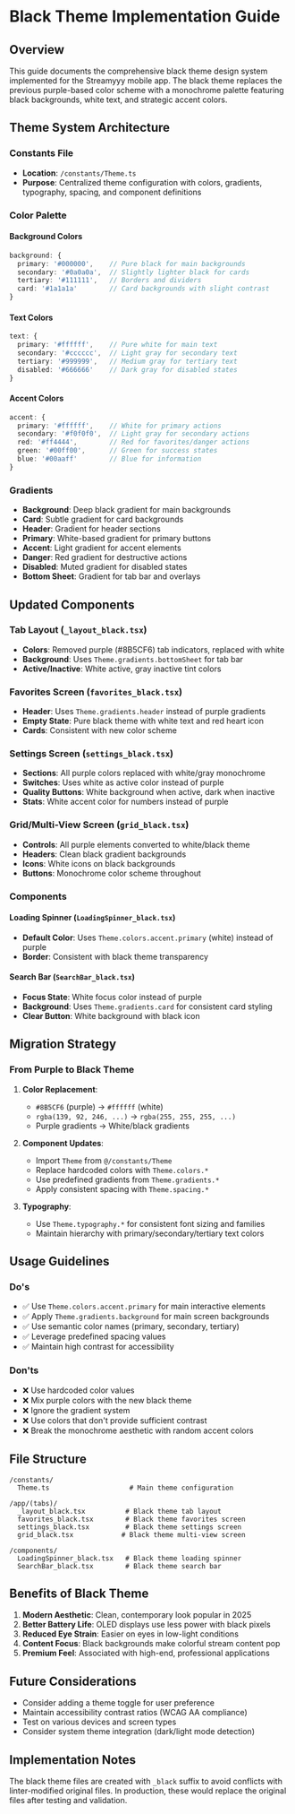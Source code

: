 # Black Theme Implementation Guide

## Overview
This guide documents the comprehensive black theme design system implemented for the Streamyyy mobile app. The black theme replaces the previous purple-based color scheme with a monochrome palette featuring black backgrounds, white text, and strategic accent colors.

## Theme System Architecture

### Constants File
- **Location**: `/constants/Theme.ts`
- **Purpose**: Centralized theme configuration with colors, gradients, typography, spacing, and component definitions

### Color Palette

#### Background Colors
```typescript
background: {
  primary: '#000000',    // Pure black for main backgrounds
  secondary: '#0a0a0a',  // Slightly lighter black for cards
  tertiary: '#111111',   // Borders and dividers
  card: '#1a1a1a'        // Card backgrounds with slight contrast
}
```

#### Text Colors
```typescript
text: {
  primary: '#ffffff',    // Pure white for main text
  secondary: '#cccccc',  // Light gray for secondary text
  tertiary: '#999999',   // Medium gray for tertiary text
  disabled: '#666666'    // Dark gray for disabled states
}
```

#### Accent Colors
```typescript
accent: {
  primary: '#ffffff',    // White for primary actions
  secondary: '#f0f0f0',  // Light gray for secondary actions
  red: '#ff4444',        // Red for favorites/danger actions
  green: '#00ff00',      // Green for success states
  blue: '#00aaff'        // Blue for information
}
```

### Gradients
- **Background**: Deep black gradient for main backgrounds
- **Card**: Subtle gradient for card backgrounds
- **Header**: Gradient for header sections
- **Primary**: White-based gradient for primary buttons
- **Accent**: Light gradient for accent elements
- **Danger**: Red gradient for destructive actions
- **Disabled**: Muted gradient for disabled states
- **Bottom Sheet**: Gradient for tab bar and overlays

## Updated Components

### Tab Layout (`_layout_black.tsx`)
- **Colors**: Removed purple (#8B5CF6) tab indicators, replaced with white
- **Background**: Uses `Theme.gradients.bottomSheet` for tab bar
- **Active/Inactive**: White active, gray inactive tint colors

### Favorites Screen (`favorites_black.tsx`)
- **Header**: Uses `Theme.gradients.header` instead of purple gradients
- **Empty State**: Pure black theme with white text and red heart icon
- **Cards**: Consistent with new color scheme

### Settings Screen (`settings_black.tsx`)
- **Sections**: All purple colors replaced with white/gray monochrome
- **Switches**: Uses white as active color instead of purple
- **Quality Buttons**: White background when active, dark when inactive
- **Stats**: White accent color for numbers instead of purple

### Grid/Multi-View Screen (`grid_black.tsx`)
- **Controls**: All purple elements converted to white/black theme
- **Headers**: Clean black gradient backgrounds
- **Icons**: White icons on black backgrounds
- **Buttons**: Monochrome color scheme throughout

### Components

#### Loading Spinner (`LoadingSpinner_black.tsx`)
- **Default Color**: Uses `Theme.colors.accent.primary` (white) instead of purple
- **Border**: Consistent with black theme transparency

#### Search Bar (`SearchBar_black.tsx`)
- **Focus State**: White focus color instead of purple
- **Background**: Uses `Theme.gradients.card` for consistent card styling
- **Clear Button**: White background with black icon

## Migration Strategy

### From Purple to Black Theme

1. **Color Replacement**:
   - `#8B5CF6` (purple) → `#ffffff` (white)
   - `rgba(139, 92, 246, ...)` → `rgba(255, 255, 255, ...)`
   - Purple gradients → White/black gradients

2. **Component Updates**:
   - Import `Theme` from `@/constants/Theme`
   - Replace hardcoded colors with `Theme.colors.*`
   - Use predefined gradients from `Theme.gradients.*`
   - Apply consistent spacing with `Theme.spacing.*`

3. **Typography**:
   - Use `Theme.typography.*` for consistent font sizing and families
   - Maintain hierarchy with primary/secondary/tertiary text colors

## Usage Guidelines

### Do's
- ✅ Use `Theme.colors.accent.primary` for main interactive elements
- ✅ Apply `Theme.gradients.background` for main screen backgrounds
- ✅ Use semantic color names (primary, secondary, tertiary)
- ✅ Leverage predefined spacing values
- ✅ Maintain high contrast for accessibility

### Don'ts
- ❌ Use hardcoded color values
- ❌ Mix purple colors with the new black theme
- ❌ Ignore the gradient system
- ❌ Use colors that don't provide sufficient contrast
- ❌ Break the monochrome aesthetic with random accent colors

## File Structure

```
/constants/
  Theme.ts                    # Main theme configuration

/app/(tabs)/
  _layout_black.tsx          # Black theme tab layout
  favorites_black.tsx        # Black theme favorites screen
  settings_black.tsx         # Black theme settings screen
  grid_black.tsx            # Black theme multi-view screen

/components/
  LoadingSpinner_black.tsx   # Black theme loading spinner
  SearchBar_black.tsx        # Black theme search bar
```

## Benefits of Black Theme

1. **Modern Aesthetic**: Clean, contemporary look popular in 2025
2. **Better Battery Life**: OLED displays use less power with black pixels
3. **Reduced Eye Strain**: Easier on eyes in low-light conditions
4. **Content Focus**: Black backgrounds make colorful stream content pop
5. **Premium Feel**: Associated with high-end, professional applications

## Future Considerations

- Consider adding a theme toggle for user preference
- Maintain accessibility contrast ratios (WCAG AA compliance)
- Test on various devices and screen types
- Consider system theme integration (dark/light mode detection)

## Implementation Notes

The black theme files are created with `_black` suffix to avoid conflicts with linter-modified original files. In production, these would replace the original files after testing and validation.
